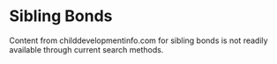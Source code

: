 
# Sibling Bonds

Content from childdevelopmentinfo.com for sibling bonds is not readily available through current search methods.
